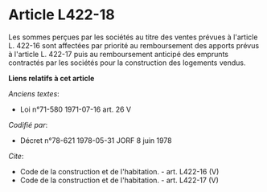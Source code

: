 # Article L422-18

Les sommes perçues par les sociétés au titre des ventes prévues à l'article L. 422-16 sont affectées par priorité au
remboursement des apports prévus à l'article L. 422-17 puis au remboursement anticipé des emprunts contractés par les
sociétés pour la construction des logements vendus.

**Liens relatifs à cet article**

_Anciens textes_:

  - Loi n°71-580 1971-07-16 art. 26 V

_Codifié par_:

  - Décret n°78-621 1978-05-31 JORF 8 juin 1978

_Cite_:

  - Code de la construction et de l'habitation. - art. L422-16 (V)
  - Code de la construction et de l'habitation. - art. L422-17 (V)
